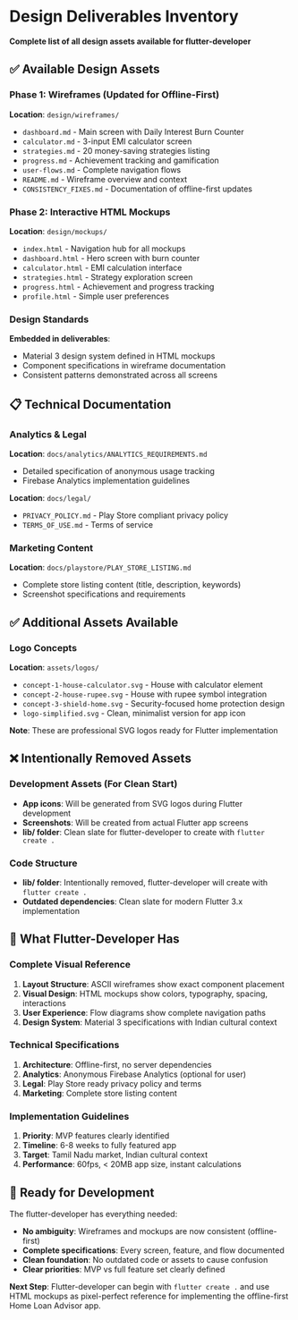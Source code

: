 # Design Deliverables Inventory
**Complete list of all design assets available for flutter-developer**

## ✅ Available Design Assets

### Phase 1: Wireframes (Updated for Offline-First)
**Location**: `design/wireframes/`
- `dashboard.md` - Main screen with Daily Interest Burn Counter
- `calculator.md` - 3-input EMI calculator screen  
- `strategies.md` - 20 money-saving strategies listing
- `progress.md` - Achievement tracking and gamification
- `user-flows.md` - Complete navigation flows
- `README.md` - Wireframe overview and context
- `CONSISTENCY_FIXES.md` - Documentation of offline-first updates

### Phase 2: Interactive HTML Mockups  
**Location**: `design/mockups/`
- `index.html` - Navigation hub for all mockups
- `dashboard.html` - Hero screen with burn counter
- `calculator.html` - EMI calculation interface
- `strategies.html` - Strategy exploration screen
- `progress.html` - Achievement and progress tracking
- `profile.html` - Simple user preferences

### Design Standards
**Embedded in deliverables**:
- Material 3 design system defined in HTML mockups
- Component specifications in wireframe documentation
- Consistent patterns demonstrated across all screens

## 📋 Technical Documentation

### Analytics & Legal
**Location**: `docs/analytics/ANALYTICS_REQUIREMENTS.md`
- Detailed specification of anonymous usage tracking
- Firebase Analytics implementation guidelines

**Location**: `docs/legal/`
- `PRIVACY_POLICY.md` - Play Store compliant privacy policy
- `TERMS_OF_USE.md` - Terms of service

### Marketing Content
**Location**: `docs/playstore/PLAY_STORE_LISTING.md`
- Complete store listing content (title, description, keywords)
- Screenshot specifications and requirements

## ✅ Additional Assets Available

### Logo Concepts
**Location**: `assets/logos/`
- `concept-1-house-calculator.svg` - House with calculator element
- `concept-2-house-rupee.svg` - House with rupee symbol integration
- `concept-3-shield-home.svg` - Security-focused home protection design
- `logo-simplified.svg` - Clean, minimalist version for app icon

**Note**: These are professional SVG logos ready for Flutter implementation

## ❌ Intentionally Removed Assets

### Development Assets (For Clean Start)
- **App icons**: Will be generated from SVG logos during Flutter development
- **Screenshots**: Will be created from actual Flutter app screens
- **lib/ folder**: Clean slate for flutter-developer to create with `flutter create .`

### Code Structure  
- **lib/ folder**: Intentionally removed, flutter-developer will create with `flutter create .`
- **Outdated dependencies**: Clean slate for modern Flutter 3.x implementation

## 🎯 What Flutter-Developer Has

### Complete Visual Reference
1. **Layout Structure**: ASCII wireframes show exact component placement
2. **Visual Design**: HTML mockups show colors, typography, spacing, interactions
3. **User Experience**: Flow diagrams show complete navigation paths
4. **Design System**: Material 3 specifications with Indian cultural context

### Technical Specifications
1. **Architecture**: Offline-first, no server dependencies
2. **Analytics**: Anonymous Firebase Analytics (optional for user)
3. **Legal**: Play Store ready privacy policy and terms
4. **Marketing**: Complete store listing content

### Implementation Guidelines
1. **Priority**: MVP features clearly identified  
2. **Timeline**: 6-8 weeks to fully featured app
3. **Target**: Tamil Nadu market, Indian cultural context
4. **Performance**: 60fps, < 20MB app size, instant calculations

## 🚀 Ready for Development

The flutter-developer has everything needed:
- **No ambiguity**: Wireframes and mockups are now consistent (offline-first)
- **Complete specifications**: Every screen, feature, and flow documented
- **Clean foundation**: No outdated code or assets to cause confusion
- **Clear priorities**: MVP vs full feature set clearly defined

**Next Step**: Flutter-developer can begin with `flutter create .` and use HTML mockups as pixel-perfect reference for implementing the offline-first Home Loan Advisor app.